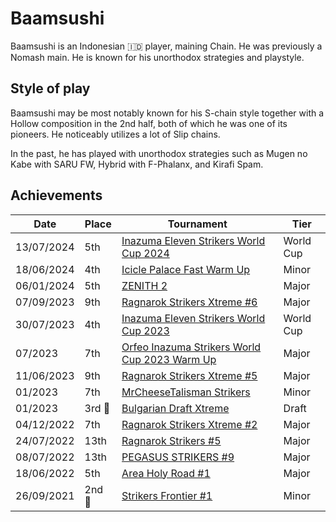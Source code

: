 # Baamsushi

Baamsushi is an Indonesian :indonesia: player, maining Chain. He was previously a Nomash main. He is known for his unorthodox strategies and playstyle. 

## Style of play

Baamsushi may be most notably known for his S-chain style together with a Hollow composition in the 2nd half, both of which he was one of its pioneers. He noticeably utilizes a lot of Slip chains. 

In the past, he has played with unorthodox strategies such as Mugen no Kabe with SARU FW, Hybrid with F-Phalanx, and Kirafi Spam.

## Achievements

| Date | Place | Tournament | Tier |
| - | - | - | - |
| 13/07/2024 | 5th | [Inazuma Eleven Strikers World Cup 2024](../../tournaments/worldcup24.md) | World Cup |
| 18/06/2024 | 4th | [Icicle Palace Fast Warm Up](../../tournaments/icicle/iciclewarmup.md) | Minor |
| 06/01/2024 | 5th | [ZENITH 2](../../tournaments/misc/zenith2.md) | Major |
| 07/09/2023 | 9th | [Ragnarok Strikers Xtreme #6](../../tournaments/ragna/ragnax6.md) | Major |
| 30/07/2023 | 4th | [Inazuma Eleven Strikers World Cup 2023](../../tournaments/worldcup23.md) | World Cup |
| 07/2023 | 7th | [Orfeo Inazuma Strikers World Cup 2023 Warm Up](../../tournaments/orfeo/orfeowc.md) | Major |
| 11/06/2023 | 9th | [Ragnarok Strikers Xtreme #5](../../tournaments/ragna/ragnax5.md) | Major |
| 01/2023 | 7th | [MrCheeseTalisman Strikers](../../tournaments/misc/cheese1.md) | Minor |
| 01/2023 |3rd :3rd_place_medal: | [Bulgarian Draft Xtreme](../../tournaments/draft/bgdraftx.md) | Draft |
| 04/12/2022 | 7th | [Ragnarok Strikers Xtreme #2](../../tournaments/ragna/ragnax2.md) | Major |
| 24/07/2022 | 13th | [Ragnarok Strikers #5](../../tournaments/ragna/ragna5.md) | Major |
| 08/07/2022 | 13th | [PEGASUS STRIKERS #9](../../tournaments/pegasus/pegasus9.md) | Major |
| 18/06/2022 | 5th | [Area Holy Road #1](../../tournaments/misc/holyroad1.md) | Major |
| 26/09/2021 |2nd :2nd_place_medal: | [Strikers Frontier #1](../../tournaments/sf/sf1.md) | Minor |
